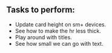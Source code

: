 

## Tasks to perform:
- Update card height on sm+ devices.
- See how to make the hr less thick.
- Play around with titles.
- See how small we can go with text.